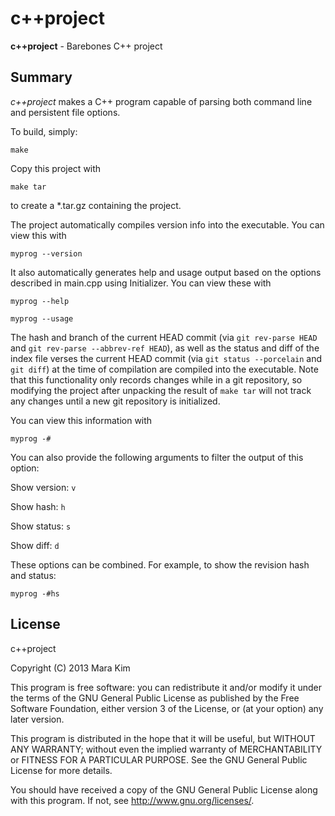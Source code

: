c++project
=============

**c++project** - Barebones C++ project

## Summary

*c++project* makes a C++ program capable of parsing both command line and persistent file options.

To build, simply:

    make

Copy this project with

    make tar

to create a \*.tar.gz containing the project.

The project automatically compiles version info into the executable.  You can view this with

    myprog --version

It also automatically generates help and usage output based on the options described in main.cpp using Initializer.  You can view these with

    myprog --help

    myprog --usage

The hash and branch of the current HEAD commit (via `git rev-parse HEAD` and `git rev-parse --abbrev-ref HEAD`), as well as the status and diff of the index file verses the current HEAD commit (via `git status --porcelain` and `git diff`) at the time of compilation are compiled into the executable.  Note that this functionality only records changes while in a git repository, so modifying the project after unpacking the result of `make tar` will not track any changes until a new git repository is initialized. 

You can view this information with

    myprog -#

You can also provide the following arguments to filter the output of this option:

Show version: `v`

Show hash: `h`

Show status: `s`

Show diff: `d`

These options can be combined.  For example, to show the revision hash and status:

    myprog -#hs

## License

c++project

Copyright (C) 2013 Mara Kim

This program is free software: you can redistribute it and/or modify
it under the terms of the GNU General Public License as published by
the Free Software Foundation, either version 3 of the License, or
(at your option) any later version.

This program is distributed in the hope that it will be useful,
but WITHOUT ANY WARRANTY; without even the implied warranty of
MERCHANTABILITY or FITNESS FOR A PARTICULAR PURPOSE.  See the
GNU General Public License for more details.

You should have received a copy of the GNU General Public License
along with this program.  If not, see <http://www.gnu.org/licenses/>.
